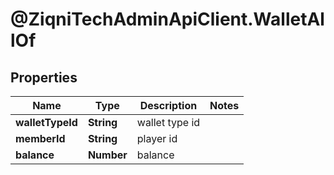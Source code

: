 # @ZiqniTechAdminApiClient.WalletAllOf

## Properties

Name | Type | Description | Notes
------------ | ------------- | ------------- | -------------
**walletTypeId** | **String** | wallet type id | 
**memberId** | **String** | player id | 
**balance** | **Number** | balance | 


